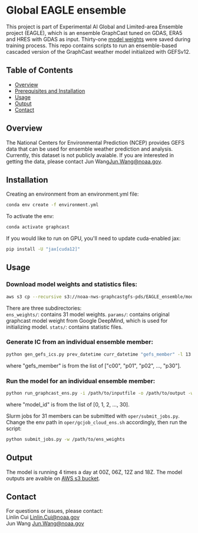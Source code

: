 # Global EAGLE ensemble
This project is part of Experimental AI Global and Limited-area Ensemble project (EAGLE), which is an ensemble GraphCast tuned on GDAS, ERA5 and HRES with GDAS as input. Thirty-one [model weights](https://noaa-nws-graphcastgfs-pds.s3.amazonaws.com/index.html#EAGLE_ensemble/model_weights/) were saved during training process. This repo contains scripts to run an ensemble-based cascaded version of the GraphCast weather model initialized with GEFSv12.   

## Table of Contents
- [Overview](#overview)
- [Prerequisites and Installation](#prerequisites-and-installation)
- [Usage](#usage)
- [Output](#output)
- [Contact](#contact)

## Overview

The National Centers for Environmental Prediction (NCEP) provides GEFS data that can be used for ensemble weather prediction and analysis. Currently, this dataset is not publicly avaiable. If you are interested in getting the data, please contact Jun Wang[Jun.Wang@noaa.gov](mailto:Jun.Wang@noaa.gov).

## Installation

Creating an environment from an environment.yml file:

```bash
conda env create -f environment.yml
```

To activate the env:
```bash
conda activate graphcast
```

If you would like to run on GPU, you'll need to update cuda-enabled jax:
```bash
pip install -U "jax[cuda12]"
```

## Usage
### Download model weights and statistics files:
```bash
aws s3 cp --recursive s3://noaa-nws-graphcastgfs-pds/EAGLE_ensemble/model_weights model_weights --no-sign-request
```
There are three subdirectories:  
`ens_weights/`: contains 31 model weights.
`params/`: contains original graphcast model weight from Google DeepMind, which is used for initializing model.
`stats/`: contains statistic files.

### Generate IC from an individual ensemble member:
```bash
python gen_gefs_ics.py prev_datetime curr_datetime "gefs_member" -l 13 -o /path/to/output -d /path/to/download -k no
```
where "gefs_member" is from the list of ["c00", "p01", "p02", ..., "p30"].

### Run the model for an individual ensemble member:
```bash
python run_graphcast_ens.py -i /path/to/inputfile -o /path/to/output -w /path/to/stats -m "gefs_member" -c /path/to/"model_id".pkl  -l forecast_length(steps) -p num_pressure_levels -u no -k yes
```
where "model_id" is from the list of [0, 1, 2, ..., 30].

Slurm jobs for 31 members can be submitted with `oper/submit_jobs.py`. Change the env path in `oper/gcjob_cloud_ens.sh` accordingly, then run the script:
```bash
python submit_jobs.py -w /path/to/ens_weights
```

## Output
The model is running 4 times a day at 00Z, 06Z, 12Z and 18Z. The model outputs are avaible on [AWS s3 bucket](https://noaa-nws-graphcastgfs-pds.s3.amazonaws.com/index.html#EAGLE_ensemble/).

## Contact

For questions or issues, please contact:\
    Linlin Cui [Linlin.Cui@noaa.gov](mailto:Linlin.Cui@noaa.gov)\
    Jun Wang [Jun.Wang@noaa.gov](mailto:Jun.Wang@noaa.gov)
